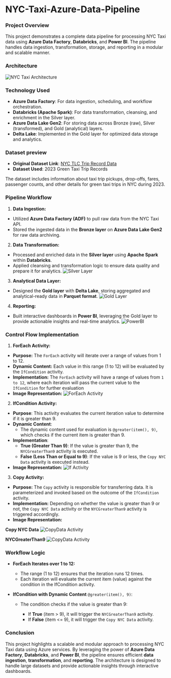 # NYC-Taxi-Azure-Data-Pipeline

### Project Overview
This project demonstrates a complete data pipeline for processing NYC Taxi data using **Azure Data Factory**, **Databricks**, and **Power BI**. The pipeline handles data ingestion, transformation, storage, and reporting in a modular and scalable manner.

### Architecture
![NYC Taxi Architecture](TaxiArchitecture.png)

### Technology Used
* **Azure Data Factory**: For data ingestion, scheduling, and workflow orchestration.
* **Databricks (Apache Spark)**: For data transformation, cleansing, and enrichment in the Silver layer.
* **Azure Data Lake Gen2**: For storing data across Bronze (raw), Silver (transformed), and Gold (analytical) layers.
* **Delta Lake**: Implemented in the Gold layer for optimized data storage and analytics.

### Dataset preview
* **Original Dataset Link**: [NYC TLC Trip Record Data](https://www.nyc.gov/site/tlc/about/tlc-trip-record-data.page)
* **Dataset Used**: 2023 Green Taxi Trip Records
  
The dataset includes information about taxi trip pickups, drop-offs, fares, passenger counts, and other details for green taxi trips in NYC during 2023.

### Pipeline Workflow
1. **Data Ingestion:**
* Utilized **Azure Data Factory (ADF)** to pull raw data from the NYC Taxi API.
* Stored the ingested data in the **Bronze layer** on **Azure Data Lake Gen2** for raw data archiving.

2. **Data Transformation:**
* Processed and enriched data in the **Silver layer** using **Apache Spark** within **Databricks**.
* Applied cleansing and transformation logic to ensure data quality and prepare it for analytics.
![Silver Layer](dataTransformation.PNG)

3. **Analytical Data Layer:**
* Designed the **Gold layer** with **Delta Lake**, storing aggregated and analytical-ready data in **Parquet format**.
![Gold Layer](dataGold.PNG)

4. **Reporting:**
* Built interactive dashboards in **Power BI**, leveraging the Gold layer to provide actionable insights and real-time analytics.
![PowerBI](MicrosoftBI.PNG)

### Control Flow Implementation
1. **ForEach Activity:**
* **Purpose:** The `ForEach` activity will iterate over a range of values from 1 to 12.
* **Dynamic Content:** Each value in this range (1 to 12) will be evaluated by the `IfCondition` activity.
* **Implementation:** The `ForEach` activity will have a range of values from `1 to 12`, where each iteration will pass the current value to the `IfCondition` for further evaluation
* **Image Representation:**
![ForEach Activity](forEachAdf.PNG)

2. **IfCondition Activity:**
* **Purpose**: This activity evaluates the current iteration value to determine if it is greater than 9.
* **Dynamic Content**:
    * The dynamic content used for evaluation is `@greater(item(), 9)`, which checks if the current item is greater than 9.
* **Implementation**:
    * **True (Greater Than 9)**: If the value is greater than 9, the `NYCGreaterThan9` activity is executed.
    * **False (Less Than or Equal to 9)**: If the value is 9 or less, the `Copy NYC Data` activity is executed instead.
* **Image Representation:**
![If Activity](adf_IF.PNG)

3. **Copy Activity:**
* **Purpose:** The `Copy` activity is responsible for transferring data. It is parameterized and invoked based on the outcome of the `IfCondition` activity.
* **Implementation:** Depending on whether the value is greater than 9 or not, the `Copy NYC Data` activity or the `NYCGreaterThan9` activity is triggered accordingly.
* **Image Representation:**</br>

**Copy NYC Data**
![CopyData Activity](adf_copyData.PNG)

**NYCGreaterThan9**
![CopyData Activity](adf_copyGreater9.PNG)

### Workflow Logic
* **ForEach Iterates over 1 to 12:**
    * The range (1 to 12) ensures that the iteration runs 12 times.
    * Each iteration will evaluate the current item (value) against the condition in the IfCondition activity.

* **IfCondition with Dynamic Content** `@greater(item(), 9)`:
  * The condition checks if the value is greater than 9:

    * If **True** (item > 9), it will trigger the `NYCGreaterThan9` activity.
    * If **False** (item <= 9), it will trigger the `Copy NYC Data` activity.

### Conclusion
This project highlights a scalable and modular approach to processing NYC Taxi data using Azure services. By leveraging the power of **Azure Data Factory**, **Databricks**, and **Power BI**, the pipeline ensures efficient **data ingestion**, **transformation**, and **reporting**. The architecture is designed to handle large datasets and provide actionable insights through interactive dashboards.
